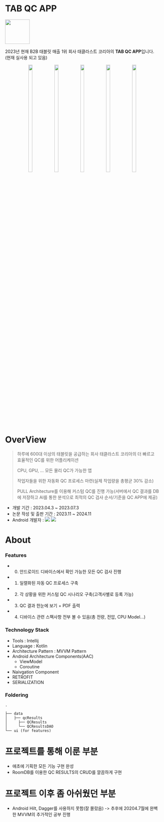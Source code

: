 # TAB QC APP

<img width="80" src="https://github.com/user-attachments/assets/d96e4a3a-c777-4027-9735-d07f26a15678">

2023년 현재 B2B 태블릿 매출 1위 회사 태클라스트 코리아의 **TAB QC APP**입니다.(현재 실사용 되고 있음)

<p align="center">
<img src="https://github.com/user-attachments/assets/28068e34-a0d6-47fb-a16f-6bc74d5c7d21" width="16%" height="30%">
<img src="https://github.com/user-attachments/assets/95ed5b3e-40ef-4310-b5b4-cffde848321f" width="16%" height="30%">
<img src="https://github.com/user-attachments/assets/d48cfc92-c9db-4224-b7a2-e2196e05cef0" width="16%" height="30%">
<img src="https://github.com/user-attachments/assets/d02394c1-ec24-47a0-9e2c-d020700e1570" width="16%" height="30%">
<img src="https://github.com/user-attachments/assets/ae6cb789-5cc4-407d-aae5-f6c794b81a07" width="16%" height="30%">
</p>


# OverView
> 하루에 600대 이상의 태블릿을 공급하는 회사 태클라스트 코리아의 더 빠르고 효율적인 QC를 위한 어플리케이션
> 
> CPU, GPU, ... 모든 물리 QC가 가능한 앱
> 
> 작업자들을 위한 자동화 QC 프로세스 마련(실제 작업량을 총평균 30% 감소)
> 
> PULL Architecture를 이용해 커스텀 QC를 진행 가능(서버에서 QC 결과를 DB에 저장하고 AI를 통한 분석으로 최적의 QC 검사 순서/기준을 QC APP에 제공)

- 개발 기간 : 2023.04.3 ~ 2023.07.3
- 논문 작성 및 출판 기간 : 2023.11 ~ 2024.11 
- Android 개발자 : <img src="https://img.shields.io/badge/Android-3DDC84?style=for-the-badge&logo=Android&logoColor=white"> <img src="https://img.shields.io/badge/Kotlin-7F52FF?style=for-the-badge&logo=Kotlin&logoColor=white">

# About

### Features
- 0. 안드로이드 디바이스에서 확인 가능한 모든 QC 검사 진행
- 1. 일렬화된 자동 QC 프로세스 구축
- 2. 각 상황을 위한 커스텀 QC 시나리오 구축(고객사별로 등록 가능)
- 3. QC 결과 한눈에 보기 + PDF 출력
- 4. 디바이스 관련 스팩사항 전부 볼 수 있음(총 전량, 전압, CPU Model...)  

### Technology Stack
- Tools : Intellij
- Language : Kotlin
- Architecture Pattern : MVVM Pattern
- Android Architecture Components(AAC)
  - ViewModel
  - Coroutine
- Naivgation Component
- RETROFIT
- SERIALIZATION

### Foldering
```
.

├── data
│   ├── qcResults
│     ├── QCResults
│     └── QCResultsDAO
└── ui (for features)
```

# 프로젝트를 통해 이룬 부분
- 애초에 기획한 모든 기능 구현 완성
- RoomDB를 이용한 QC RESULTS의 CRUD를 깔끔하게 구현


# 프로젝트 이후 좀 아쉬웠던 부분
- Android Hilt, Dagger를 사용하지 못함(잘 몰랐음) -> 추후에 20204.7월에 완벽한 MVVM의 추가적인 공부 진행
